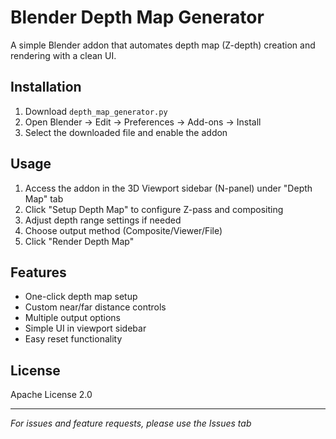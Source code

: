 # Blender Depth Map Generator

A simple Blender addon that automates depth map (Z-depth) creation and rendering with a clean UI.

## Installation

1. Download `depth_map_generator.py`
2. Open Blender → Edit → Preferences → Add-ons → Install
3. Select the downloaded file and enable the addon

## Usage

1. Access the addon in the 3D Viewport sidebar (N-panel) under "Depth Map" tab
2. Click "Setup Depth Map" to configure Z-pass and compositing
3. Adjust depth range settings if needed
4. Choose output method (Composite/Viewer/File)
5. Click "Render Depth Map"

## Features

- One-click depth map setup
- Custom near/far distance controls
- Multiple output options
- Simple UI in viewport sidebar
- Easy reset functionality

## License

Apache License 2.0

---

*For issues and feature requests, please use the Issues tab*
